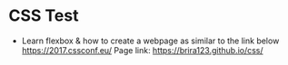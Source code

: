 # CSS Test

* Learn flexbox & how to create a webpage as similar to the link below  
https://2017.cssconf.eu/
 Page link:  https://brira123.github.io/css/
